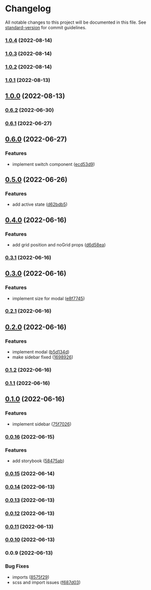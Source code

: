 # Changelog

All notable changes to this project will be documented in this file. See [standard-version](https://github.com/conventional-changelog/standard-version) for commit guidelines.

### [1.0.4](https://github.com/wholesome-ghoul/tubeyou-components/compare/v1.0.3...v1.0.4) (2022-08-14)

### [1.0.3](https://github.com/wholesome-ghoul/tubeyou-components/compare/v1.0.2...v1.0.3) (2022-08-14)

### [1.0.2](https://github.com/wholesome-ghoul/tubeyou-components/compare/v1.0.1...v1.0.2) (2022-08-14)

### [1.0.1](https://github.com/wholesome-ghoul/tubeyou-components/compare/v1.0.0...v1.0.1) (2022-08-13)

## [1.0.0](https://github.com/wholesome-ghoul/tubeyou-components/compare/v0.6.2...v1.0.0) (2022-08-13)

### [0.6.2](https://github.com/wholesome-ghoul/tubeyou-components/compare/v0.6.1...v0.6.2) (2022-06-30)

### [0.6.1](https://github.com/wholesome-ghoul/tubeyou-components/compare/v0.6.0...v0.6.1) (2022-06-27)

## [0.6.0](https://github.com/wholesome-ghoul/tubeyou-components/compare/v0.5.0...v0.6.0) (2022-06-27)

### Features

- implement switch component ([ecd53d9](https://github.com/wholesome-ghoul/tubeyou-components/commits/ecd53d924918e5145865a80606794987d20d0115))

## [0.5.0](https://github.com/wholesome-ghoul/tubeyou-components/compare/v0.4.0...v0.5.0) (2022-06-26)

### Features

- add active state ([d62bdb5](https://github.com/wholesome-ghoul/tubeyou-components/commits/d62bdb5f82bffe93843575a2ca4a7b89ac0211a2))

## [0.4.0](https://github.com/wholesome-ghoul/tubeyou-components/compare/v0.3.1...v0.4.0) (2022-06-16)

### Features

- add grid position and noGrid props ([d6d58ea](https://github.com/wholesome-ghoul/tubeyou-components/commits/d6d58ea514c496aeddddbd07e5172ac00381f84a))

### [0.3.1](https://github.com/wholesome-ghoul/tubeyou-components/compare/v0.3.0...v0.3.1) (2022-06-16)

## [0.3.0](https://github.com/wholesome-ghoul/tubeyou-components/compare/v0.2.1...v0.3.0) (2022-06-16)

### Features

- implement size for modal ([e8f7745](https://github.com/wholesome-ghoul/tubeyou-components/commits/e8f7745f4f3147a98c9503b81c15a43bc2984aba))

### [0.2.1](https://github.com/wholesome-ghoul/tubeyou-components/compare/v0.2.0...v0.2.1) (2022-06-16)

## [0.2.0](https://github.com/wholesome-ghoul/tubeyou-components/compare/v0.1.2...v0.2.0) (2022-06-16)

### Features

- implement modal ([b5d134d](https://github.com/wholesome-ghoul/tubeyou-components/commits/b5d134dd447c68f1216c004d5e5b6537769249b7))
- make sidebar fixed ([1698926](https://github.com/wholesome-ghoul/tubeyou-components/commits/1698926f4f9946efafb5963275fcd2d7c102557f))

### [0.1.2](https://github.com/wholesome-ghoul/tubeyou-components/compare/v0.1.1...v0.1.2) (2022-06-16)

### [0.1.1](https://github.com/wholesome-ghoul/tubeyou-components/compare/v0.1.0...v0.1.1) (2022-06-16)

## [0.1.0](https://github.com/wholesome-ghoul/tubeyou-components/compare/v0.0.16...v0.1.0) (2022-06-16)

### Features

- implement sidebar ([75f7026](https://github.com/wholesome-ghoul/tubeyou-components/commits/75f702676a712cf9423981976390e5a68c6a476c))

### [0.0.16](https://github.com/wholesome-ghoul/tubeyou-components/compare/v0.0.15...v0.0.16) (2022-06-15)

### Features

- add storybook ([58475ab](https://github.com/wholesome-ghoul/tubeyou-components/commits/58475ab09386befc41a82fd401e0a9f3ee66fa0a))

### [0.0.15](https://github.com/wholesome-ghoul/tubeyou-components/compare/v0.0.14...v0.0.15) (2022-06-14)

### [0.0.14](https://github.com/wholesome-ghoul/tubeyou-components/compare/v0.0.13...v0.0.14) (2022-06-13)

### [0.0.13](https://github.com/wholesome-ghoul/tubeyou-components/compare/v0.0.12...v0.0.13) (2022-06-13)

### [0.0.12](https://github.com/wholesome-ghoul/tubeyou-components/compare/v0.0.11...v0.0.12) (2022-06-13)

### [0.0.11](https://github.com/wholesome-ghoul/tubeyou-components/compare/v0.0.10...v0.0.11) (2022-06-13)

### [0.0.10](https://github.com/wholesome-ghoul/tubeyou-components/compare/v0.0.9...v0.0.10) (2022-06-13)

### 0.0.9 (2022-06-13)

### Bug Fixes

- imports ([8575f29](https://github.com/wholesome-ghoul/tubeyou-components/commits/8575f29c77b5c47cc2566544dcbbb969080a2e24))
- scss and import issues ([f687d03](https://github.com/wholesome-ghoul/tubeyou-components/commits/f687d03c06f7b5acaa05ca6aac2c3fdc42a6c0f7))
